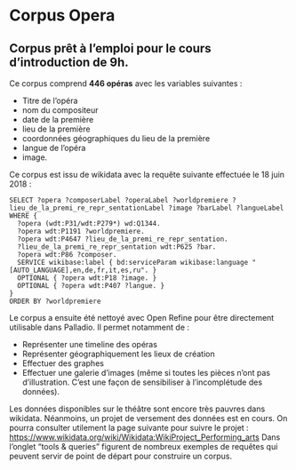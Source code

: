 # Corpus Opera
## Corpus prêt à l’emploi pour le cours d’introduction de 9h.

Ce corpus comprend **446 opéras** avec les variables suivantes :
* Titre de l’opéra
* nom du compositeur
* date de la première
* lieu de la première
* coordonnées géographiques du lieu de la première
* langue de l’opéra
* image.

Ce corpus est issu de wikidata avec la requête suivante effectuée le 18 juin 2018 :

````sparql
SELECT ?opera ?composerLabel ?operaLabel ?worldpremiere ?lieu_de_la_premi_re_repr_sentationLabel ?image ?barLabel ?langueLabel WHERE {
  ?opera (wdt:P31/wdt:P279*) wd:Q1344.
  ?opera wdt:P1191 ?worldpremiere.
  ?opera wdt:P4647 ?lieu_de_la_premi_re_repr_sentation.
  ?lieu_de_la_premi_re_repr_sentation wdt:P625 ?bar.
  ?opera wdt:P86 ?composer.
  SERVICE wikibase:label { bd:serviceParam wikibase:language "[AUTO_LANGUAGE],en,de,fr,it,es,ru". }
  OPTIONAL { ?opera wdt:P18 ?image. }
  OPTIONAL { ?opera wdt:P407 ?langue. }
}
ORDER BY ?worldpremiere
````

Le corpus a ensuite été nettoyé avec Open Refine pour être directement utilisable dans Palladio. Il permet notamment de :
* Représenter une timeline des opéras
* Représenter géographiquement les lieux de création
* Effectuer des graphes
* Effectuer une galerie d’images (même si toutes les pièces n’ont pas d’illustration. C’est une façon de sensibiliser à l’incomplétude des données).

Les données disponibles sur le théâtre sont encore très pauvres dans wikidata. Néanmoins, un projet de versement des données est en cours. On pourra consulter utilement la page suivante pour suivre le projet : https://www.wikidata.org/wiki/Wikidata:WikiProject_Performing_arts
Dans l’onglet “tools & queries” figurent de nombreux exemples de requêtes qui peuvent servir de point de départ pour construire un corpus.
